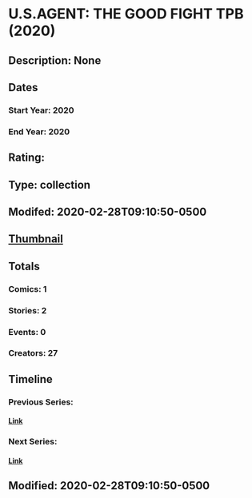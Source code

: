 # U.S.AGENT: THE GOOD FIGHT TPB (2020)
## Description: None
## Dates
### Start Year: 2020
### End Year: 2020
## Rating: 
## Type: collection
## Modifed: 2020-02-28T09:10:50-0500
## [Thumbnail](http://i.annihil.us/u/prod/marvel/i/mg/b/40/image_not_available.jpg)
## Totals
### Comics: 1
### Stories: 2
### Events: 0
### Creators: 27
## Timeline
### Previous Series: 
#### [Link]()
### Next Series: 
#### [Link]()
## Modified: 2020-02-28T09:10:50-0500